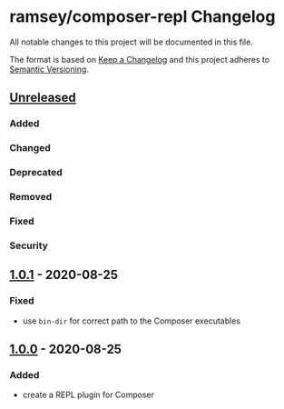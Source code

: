 # ramsey/composer-repl Changelog

All notable changes to this project will be documented in this file.

The format is based on [Keep a Changelog](http://keepachangelog.com/en/1.0.0/)
and this project adheres to [Semantic Versioning](http://semver.org/spec/v2.0.0.html).


## [Unreleased]

### Added

### Changed

### Deprecated

### Removed

### Fixed

### Security


## [1.0.1] - 2020-08-25

### Fixed

* use `bin-dir` for correct path to the Composer executables


## [1.0.0] - 2020-08-25

### Added

* create a REPL plugin for Composer


[Unreleased]: https://github.com/ramsey/composer-repl/compare/1.0.1...HEAD
[1.0.1]: https://github.com/ramsey/composer-repl/compare/1.0.0...1.0.1
[1.0.0]: https://github.com/ramsey/composer-repl/commits/1.0.0
